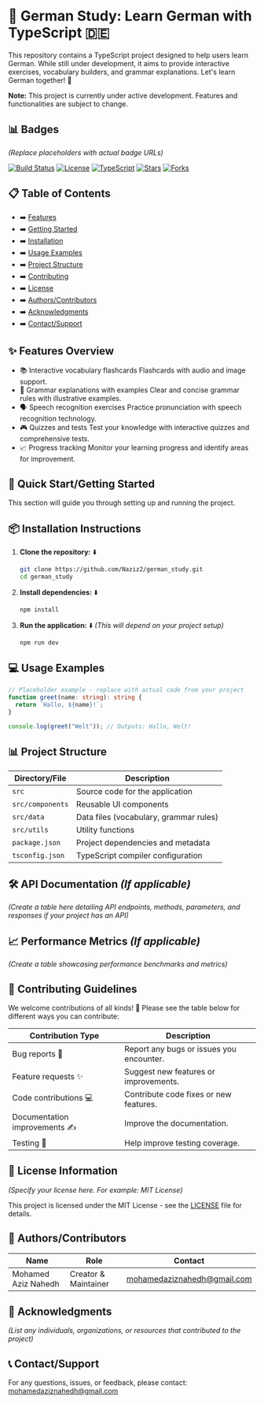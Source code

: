 # 🎯 German Study: Learn German with TypeScript 🇩🇪

This repository contains a TypeScript project designed to help users learn German.  While still under development, it aims to provide interactive exercises, vocabulary builders, and grammar explanations.  Let's learn German together! 🎉

**Note:** This project is currently under active development.  Features and functionalities are subject to change.

## 📊 Badges

*(Replace placeholders with actual badge URLs)*

[![Build Status](https://example.com/build-badge.svg)](https://example.com/build)
[![License](https://example.com/license-badge.svg)](LICENSE)
[![TypeScript](https://img.shields.io/badge/typescript-%23007ACC.svg?style=for-the-badge&logo=typescript&logoColor=white)](https://www.typescriptlang.org/)
[![Stars](https://img.shields.io/github/stars/Naziz2/german_study?style=social)](https://github.com/Naziz2/german_study)
[![Forks](https://img.shields.io/github/forks/Naziz2/german_study?style=social)](https://github.com/Naziz2/german_study)


## 📋 Table of Contents

* ➡️ [Features](#✨-features-overview)
* ➡️ [Getting Started](#🚀-quick-startgetting-started)
* ➡️ [Installation](#📦-installation-instructions)
* ➡️ [Usage Examples](#💻-usage-examples)
* ➡️ [Project Structure](#📊-project-structure)
* ➡️ [Contributing](#🤝-contributing-guidelines)
* ➡️ [License](#📄-license-information)
* ➡️ [Authors/Contributors](#👥-authorscontributors)
* ➡️ [Acknowledgments](#🙏-acknowledgments)
* ➡️ [Contact/Support](#📞-contactsupport)


## ✨ Features Overview

* 📚 Interactive vocabulary flashcards Flashcards with audio and image support.
* 📝 Grammar explanations with examples  Clear and concise grammar rules with illustrative examples.
* 🗣️ Speech recognition exercises Practice pronunciation with speech recognition technology. 
* 🎮 Quizzes and tests Test your knowledge with interactive quizzes and comprehensive tests.
* 📈 Progress tracking Monitor your learning progress and identify areas for improvement. 


## 🚀 Quick Start/Getting Started

This section will guide you through setting up and running the project.

## 📦 Installation Instructions

1. **Clone the repository:**  ⬇️
   ```bash
   git clone https://github.com/Naziz2/german_study.git
   cd german_study
   ```

2. **Install dependencies:** ⬇️
   ```bash
   npm install
   ```

3. **Run the application:** ⬇️ *(This will depend on your project setup)*
   ```bash
   npm run dev
   ```


## 💻 Usage Examples

```typescript
// Placeholder example - replace with actual code from your project
function greet(name: string): string {
  return `Hallo, ${name}!`;
}

console.log(greet("Welt")); // Outputs: Hallo, Welt!
```

## 📊 Project Structure

| Directory/File | Description |
|---|---|
| `src` | Source code for the application |
| `src/components` | Reusable UI components |
| `src/data` | Data files (vocabulary, grammar rules) |
| `src/utils` | Utility functions |
| `package.json` | Project dependencies and metadata |
| `tsconfig.json` | TypeScript compiler configuration |


## 🛠️ API Documentation *(If applicable)*

*(Create a table here detailing API endpoints, methods, parameters, and responses if your project has an API)*

## 📈 Performance Metrics *(If applicable)*

*(Create a table showcasing performance benchmarks and metrics)*


## 🤝 Contributing Guidelines

We welcome contributions of all kinds! 🎉 Please see the table below for different ways you can contribute:

| Contribution Type | Description |
|---|---|
| Bug reports 🐞 | Report any bugs or issues you encounter. |
| Feature requests ✨ | Suggest new features or improvements. |
| Code contributions 💻 | Contribute code fixes or new features. |
| Documentation improvements ✍️ | Improve the documentation. |
| Testing 🧪 | Help improve testing coverage. |


## 📄 License Information

*(Specify your license here.  For example: MIT License)*

This project is licensed under the MIT License - see the [LICENSE](LICENSE) file for details.


## 👥 Authors/Contributors

| Name | Role | Contact |
|---|---|---|
| Mohamed Aziz Nahedh | Creator & Maintainer | mohamedaziznahedh@gmail.com |


## 🙏 Acknowledgments

*(List any individuals, organizations, or resources that contributed to the project)*


## 📞 Contact/Support

For any questions, issues, or feedback, please contact: mohamedaziznahedh@gmail.com


